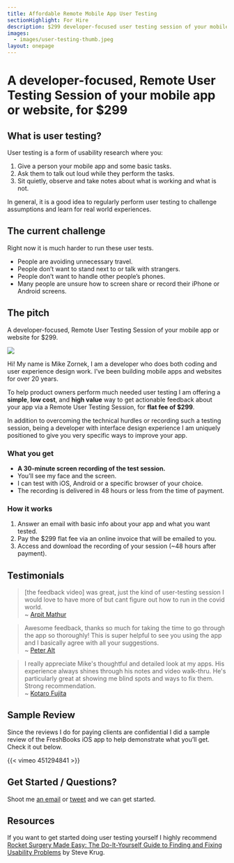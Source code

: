 ```yaml
---
title: Affordable Remote Mobile App User Testing
sectionHighlight: For Hire
description: $299 developer-focused user testing session of your mobile app or website.
images:
  - images/user-testing-thumb.jpeg
layout: onepage
---
```


# A developer-focused, Remote User Testing Session of your mobile app or website, for $299

## What is user testing?

User testing is a form of usability research where you:

1. Give a person your mobile app and some basic tasks.
2. Ask them to talk out loud while they perform the tasks.
3. Sit quietly, observe and take notes about what is working and what is not.

In general, it is a good idea to regularly perform user testing to challenge assumptions and learn for real world experiences.

## The current challenge

Right now it is much harder to run these user tests.

* People are avoiding unnecessary travel.
* People don’t want to stand next to or talk with strangers.
* People don’t want to handle other people’s phones.
* Many people are unsure how to screen share or record their iPhone or Android screens.

## The pitch

A developer-focused, Remote User Testing Session of your mobile app or website for $299.

<p><img src="/images/zorn_square.png" class="avatar" /></p>

Hi! My name is Mike Zornek, I am a developer who does both coding and user experience design work. I’ve been building mobile apps and websites for over 20 years.

To help product owners perform much needed user testing I am offering a **simple**, **low cost**, and **high value** way to get actionable feedback about your app via a Remote User Testing Session, for **flat fee of $299**.

In addition to overcoming the technical hurdles or recording such a testing session, being a developer with interface design experience I am uniquely positioned to give you very specific ways to improve your app. 

### What you get

* **A 30-minute screen recording of the test session.**
* You’ll see my face and the screen. 
* I can test with iOS, Android or a specific browser of your choice.
* The recording is delivered in 48 hours or less from the time of payment.

### How it works

1. Answer an email with basic info about your app and what you want tested. 
2. Pay the $299 flat fee via an online invoice that will be emailed to you.
3. Access and download the recording of your session (~48 hours after payment).

## Testimonials

> [the feedback video] was great, just the kind of user-testing session I would love to have more of but cant figure out how to run in the covid world.  
> ~ [Arpit Mathur](https://twitter.com/arpit)

> Awesome feedback, thanks so much for taking the time to go through the app so thoroughly! This is super helpful to see you using the app and I basically agree with all your suggestions.  
> ~ [Peter Alt](https://twitter.com/pewalt)

> I really appreciate Mike's thoughtful and detailed look at my apps. His experience always shines through his notes and video walk-thru. He's particularly great at showing me blind spots and ways to fix them. Strong recommendation.  
> ~ [Kotaro Fujita](https://twitter.com/wild37)

## Sample Review

Since the reviews I do for paying clients are confidential I did a sample review of the FreshBooks iOS app to help demonstrate what you’ll get. Check it out below.

{{< vimeo 451294841 >}}

## Get Started / Questions?

Shoot me [an email](mailto:zorn@zornlabs.com) or [tweet](https://twitter.com/zorn) and we can get started.

## Resources

If you want to get started doing user testing yourself I highly recommend [Rocket Surgery Made Easy: The Do-It-Yourself Guide to Finding and Fixing Usability Problems](https://amzn.to/34zB2Ap) by Steve Krug.
